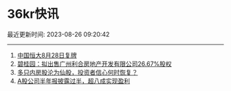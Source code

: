 # 36kr快讯

最近更新时间: 2023-08-26 09:20:42

--- 
1. [中国恒大8月28日复牌](https://www.36kr.com/newsflashes/2404175479628549) 
2. [碧桂园：拟出售广州利合房地产开发有限公司26.67%股权](https://www.36kr.com/newsflashes/2404176509133568) 
3. [多只内房股沦为仙股，投资者信心何时恢复？](https://www.36kr.com/newsflashes/2404178129839108) 
4. [A股公司半年报披露过半，超八成实现盈利](https://www.36kr.com/newsflashes/2404179285123848) 
